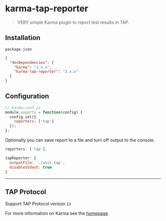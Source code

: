 # karma-tap-reporter

> VERY simple Karma plugin to report test results in TAP.

## Installation

`package.json`
```json
{
  "devDependencies": {
    "karma": "1.x.x",
    "karma-tap-reporter": "2.x.x"
  }
}
```

## Configuration
```js
// karma.conf.js
module.exports = function(config) {
  config.set({
    reporters: ['tap']
  });
};
```

Optionally you can save report to a file and turn off output to the console.
```js
reporters: ['tap'],

tapReporter: {
  outputFile: './unit.tap',
  disableStdout: true
}
```
----

## TAP Protocol
Support TAP Protocol version `13`

For more information on Karma see the [homepage].

[homepage]: http://karma-runner.github.com
